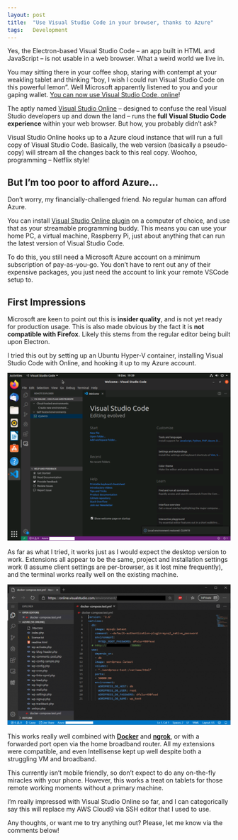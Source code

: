 ```yaml
---
layout: post
title:  "Use Visual Studio Code in your browser, thanks to Azure"
tags:   Development
---
```


Yes, the Electron-based Visual Studio Code – an app built in HTML and JavaScript – is not usable in a web browser. What a weird world we live in.

You may sitting there in your coffee shop, staring with contempt at your weakling tablet and thinking “boy, I wish I could run Visual Studio Code on this powerful lemon”. Well Microsoft apparently listened to you and your gaping wallet. [You can now use Visual Studio Code, online](https://visualstudio.microsoft.com/services/visual-studio-online/)!

The aptly named [Visual Studio Online](https://visualstudio.microsoft.com/services/visual-studio-online/) – designed to confuse the real Visual Studio developers up and down the land – runs the **full Visual Studio Code experience** within your web browser. But how, you probably didn’t ask?

Visual Studio Online hooks up to a Azure cloud instance that will run a full copy of Visual Studio Code. Basically, the web version (basically a pseudo-copy) will stream all the changes back to this real copy. Woohoo, programming – Netflix style!

## But I’m too poor to afford Azure…
Don’t worry, my financially-challenged friend. No regular human can afford Azure.

You can install [Visual Studio Online plugin](https://marketplace.visualstudio.com/items?itemName=ms-vsonline.vsonline) on a computer of choice, and use that as your streamable programming buddy. This means you can use your home PC, a virtual machine, Raspberry Pi, just about anything that can run the latest version of Visual Studio Code.

To do this, you still need a Microsoft Azure account on a minimum subscription of pay-as-you-go. You don’t have to rent out any of their expensive packages, you just need the account to link your remote VSCode setup to.

## First Impressions
Microsoft are keen to point out this is **insider quality**, and is not yet ready for production usage. This is also made obvious by the fact it is **not compatible with Firefox**. Likely this stems from the regular editor being built upon Electron.

I tried this out by setting up an Ubuntu Hyper-V container, installing Visual Studio Code with Online, and hooking it up to my Azure account.

![](/assets/img/Untitled-1024x768.png)

As far as what I tried, it works just as I would expect the desktop version to work. Extensions all appear to be the same, project and installation settings work (I assume client settings are per-browser, as it lost mine frequently), and the terminal works really well on the existing machine.

![](/assets/img/2019-12-18-3-1024x645.png)

This works really well combined with **[Docker](https://www.docker.com/)** and **[ngrok](https://ngrok.com/)**, or with a forwarded port open via the home broadband router. All my extensions were compatible, and even Intellisense kept up well despite both a struggling VM and broadband.

This currently isn’t mobile friendly, so don’t expect to do any on-the-fly miracles with your phone. However, this works a treat on tablets for those remote working moments without a primary machine.

I’m really impressed with Visual Studio Online so far, and I can categorically say this will replace my AWS Cloud9 via SSH editor that I used to use.

Any thoughts, or want me to try anything out? Please, let me know via the comments below!
